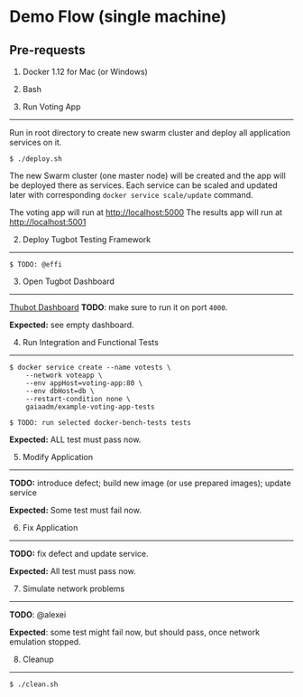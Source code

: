 Demo Flow (single machine)
=========

Pre-requests
------------

1. Docker 1.12 for Mac (or Windows)
2. Bash


1. Run Voting App
-----

Run in root directory to create new swarm cluster and deploy all application services on it.

    $ ./deploy.sh

The new Swarm cluster (one master node) will be created and the app will be deployed there as services. Each service can be scaled and updated later with corresponding `docker service scale/update` command.

The voting app will run at [http://localhost:5000](http://localhost:5000)
The results app will run at [http://localhost:5001](http://localhost:5001)

2. Deploy Tugbot Testing Framework
----

    $ TODO: @effi

3. Open Tugbot Dashboard
----

[Thubot Dashboard](http://localhost:4000) **TODO**: make sure to run it on port `4000`.

**Expected:** see empty dashboard.

4. Run Integration and Functional Tests
----

    $ docker service create --name votests \
        --network voteapp \
        --env appHost=voting-app:80 \
        --env dbHost=db \
        --restart-condition none \
        gaiaadm/example-voting-app-tests

    $ TODO: run selected docker-bench-tests tests

**Expected:** ALL test must pass now.

5. Modify Application
----

**TODO:** introduce defect; build new image (or use prepared images); update service

**Expected:** Some test must fail now.

6. Fix Application
----

**TODO:** fix defect and update service.

**Expected:** All test must pass now.

7. Simulate network problems
----

**TODO**: @alexei

**Expected**: some test might fail now, but should pass, once network emulation stopped.

8. Cleanup
----
    $ ./clean.sh
